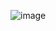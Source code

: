 ![image](https://github.com/expl1cl9t/TvoyTest/assets/104081409/38da0348-9bb3-405f-ab67-a7b2284fde78)
